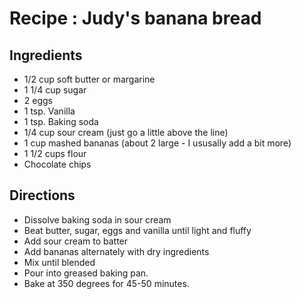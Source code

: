 # Recipe : Judy's banana bread

## Ingredients

- 1/2 cup soft butter or margarine
- 1 1/4 cup sugar
- 2 eggs
- 1 tsp. Vanilla
- 1 tsp. Baking soda
- 1/4 cup sour cream (just go a little above the line)
- 1 cup mashed bananas (about 2 large - I ususally add a bit more)
- 1 1/2 cups flour
- Chocolate chips

## Directions

- Dissolve baking soda in sour cream
- Beat butter, sugar, eggs and vanilla until light and fluffy
- Add sour cream to batter
- Add bananas alternately with dry ingredients
- Mix until blended
- Pour into greased baking pan.
- Bake at 350 degrees for 45-50 minutes.

